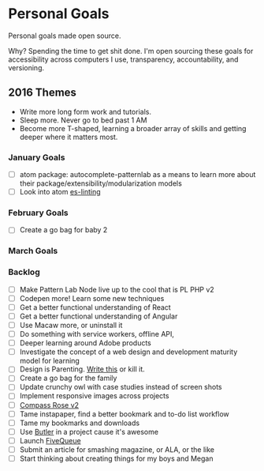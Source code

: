 Personal Goals
==============

Personal goals made open source.

Why? Spending the time to get shit done. I'm open sourcing these goals for accessibility across computers I use, transparency, accountability, and versioning.

## 2016 Themes

* Write more long form work and tutorials.
* Sleep more. Never go to bed past 1 AM
* Become more T-shaped, learning a broader array of skills and getting deeper where it matters most.

### January Goals
- [ ] atom package: autocomplete-patternlab as a means to learn more about their package/extensibility/modularization models
- [ ] Look into atom [es-linting](https://atom.io/packages/linter-eslint)

### February Goals
- [ ] Create a go bag for baby 2

### March Goals



### Backlog
- [ ] Make Pattern Lab Node live up to the cool that is PL PHP v2
- [ ] Codepen more! Learn some new techniques
- [ ] Get a better functional understanding of React
- [ ] Get a better functional understanding of Angular
- [ ] Use Macaw more, or uninstall it
- [ ] Do something with service workers, offline API, 
- [ ] Deeper learning around Adobe products 
- [ ] Investigate the concept of a web design and development maturity model for learning
- [ ] Design is Parenting. [Write this](https://trello.com/c/yctFcfo7/605-design-is-parenting) or kill it.
- [ ] Create a go bag for the family
- [ ] Update crunchy owl with case studies instead of screen shots
- [ ] Implement responsive images across projects
- [ ] [Compass Rose v2](https://github.com/bmuenzenmeyer/CompassRose)
- [ ] Tame instapaper, find a better bookmark and to-do list workflow
- [ ] Tame my bookmarks and downloads
- [ ] Use [Butler](http://fabiandesmet.com/portfolio/butler-font/) in a project cause it's awesome
- [ ] Launch [FiveQueue](http://fivequeue.com/)
- [ ] Submit an article for smashing magazine, or ALA, or the like
- [ ] Start thinking about creating things for my boys and Megan
